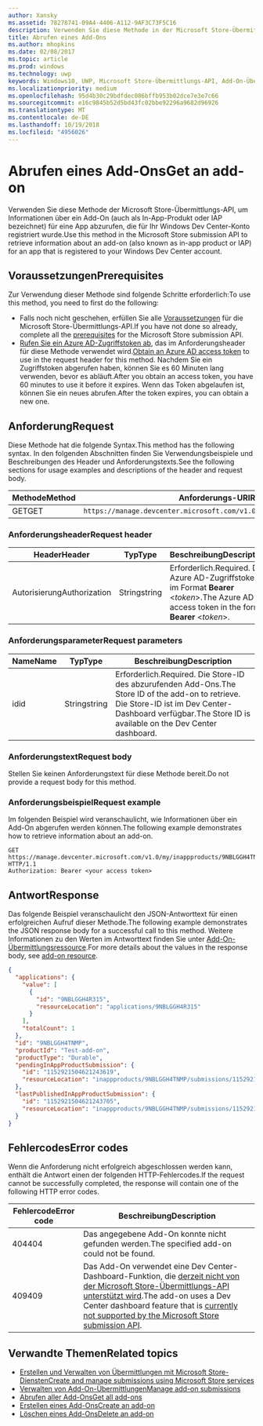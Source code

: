 ```yaml
---
author: Xansky
ms.assetid: 78278741-09A4-4406-A112-9AF3C73F5C16
description: Verwenden Sie diese Methode in der Microsoft Store-Übermittlungs-API, um Informationen über ein Add-On für eine App abzurufen, die für Ihr Windows Dev Center-Konto registriert wurde.
title: Abrufen eines Add-Ons
ms.author: mhopkins
ms.date: 02/08/2017
ms.topic: article
ms.prod: windows
ms.technology: uwp
keywords: Windows10, UWP, Microsoft Store-Übermittlungs-API, Add-On-Übermittlung, In-App-Produkt, IAP
ms.localizationpriority: medium
ms.openlocfilehash: 95d4b30c29bdfdec086bffb953b02dce7e3e7c66
ms.sourcegitcommit: e16c9845b52d5bd43fc02bbe92296a9682d96926
ms.translationtype: MT
ms.contentlocale: de-DE
ms.lasthandoff: 10/19/2018
ms.locfileid: "4956026"
---
```

# <a name="get-an-add-on"></a><span data-ttu-id="31917-104">Abrufen eines Add-Ons</span><span class="sxs-lookup"><span data-stu-id="31917-104">Get an add-on</span></span>

<span data-ttu-id="31917-105">Verwenden Sie diese Methode der Microsoft Store-Übermittlungs-API, um Informationen über ein Add-On (auch als In-App-Produkt oder IAP bezeichnet) für eine App abzurufen, die für Ihr Windows Dev Center-Konto registriert wurde.</span><span class="sxs-lookup"><span data-stu-id="31917-105">Use this method in the Microsoft Store submission API to retrieve information about an add-on (also known as in-app product or IAP) for an app that is registered to your Windows Dev Center account.</span></span>

## <a name="prerequisites"></a><span data-ttu-id="31917-106">Voraussetzungen</span><span class="sxs-lookup"><span data-stu-id="31917-106">Prerequisites</span></span>

<span data-ttu-id="31917-107">Zur Verwendung dieser Methode sind folgende Schritte erforderlich:</span><span class="sxs-lookup"><span data-stu-id="31917-107">To use this method, you need to first do the following:</span></span>

* <span data-ttu-id="31917-108">Falls noch nicht geschehen, erfüllen Sie alle [Voraussetzungen](create-and-manage-submissions-using-windows-store-services.md#prerequisites) für die Microsoft Store-Übermittlungs-API.</span><span class="sxs-lookup"><span data-stu-id="31917-108">If you have not done so already, complete all the [prerequisites](create-and-manage-submissions-using-windows-store-services.md#prerequisites) for the Microsoft Store submission API.</span></span>
* <span data-ttu-id="31917-109">[Rufen Sie ein Azure AD-Zugriffstoken ab](create-and-manage-submissions-using-windows-store-services.md#obtain-an-azure-ad-access-token), das im Anforderungsheader für diese Methode verwendet wird.</span><span class="sxs-lookup"><span data-stu-id="31917-109">[Obtain an Azure AD access token](create-and-manage-submissions-using-windows-store-services.md#obtain-an-azure-ad-access-token) to use in the request header for this method.</span></span> <span data-ttu-id="31917-110">Nachdem Sie ein Zugriffstoken abgerufen haben, können Sie es 60 Minuten lang verwenden, bevor es abläuft.</span><span class="sxs-lookup"><span data-stu-id="31917-110">After you obtain an access token, you have 60 minutes to use it before it expires.</span></span> <span data-ttu-id="31917-111">Wenn das Token abgelaufen ist, können Sie ein neues abrufen.</span><span class="sxs-lookup"><span data-stu-id="31917-111">After the token expires, you can obtain a new one.</span></span>

## <a name="request"></a><span data-ttu-id="31917-112">Anforderung</span><span class="sxs-lookup"><span data-stu-id="31917-112">Request</span></span>

<span data-ttu-id="31917-113">Diese Methode hat die folgende Syntax.</span><span class="sxs-lookup"><span data-stu-id="31917-113">This method has the following syntax.</span></span> <span data-ttu-id="31917-114">In den folgenden Abschnitten finden Sie Verwendungsbeispiele und Beschreibungen des Header und Anforderungstexts.</span><span class="sxs-lookup"><span data-stu-id="31917-114">See the following sections for usage examples and descriptions of the header and request body.</span></span>

| <span data-ttu-id="31917-115">Methode</span><span class="sxs-lookup"><span data-stu-id="31917-115">Method</span></span> | <span data-ttu-id="31917-116">Anforderungs-URI</span><span class="sxs-lookup"><span data-stu-id="31917-116">Request URI</span></span>                                                      |
|--------|------------------------------------------------------------------|
| <span data-ttu-id="31917-117">GET</span><span class="sxs-lookup"><span data-stu-id="31917-117">GET</span></span>    | ```https://manage.devcenter.microsoft.com/v1.0/my/inappproducts/{inAppProductId}``` |


### <a name="request-header"></a><span data-ttu-id="31917-118">Anforderungsheader</span><span class="sxs-lookup"><span data-stu-id="31917-118">Request header</span></span>

| <span data-ttu-id="31917-119">Header</span><span class="sxs-lookup"><span data-stu-id="31917-119">Header</span></span>        | <span data-ttu-id="31917-120">Typ</span><span class="sxs-lookup"><span data-stu-id="31917-120">Type</span></span>   | <span data-ttu-id="31917-121">Beschreibung</span><span class="sxs-lookup"><span data-stu-id="31917-121">Description</span></span>                                                                 |
|---------------|--------|-----------------------------------------------------------------------------|
| <span data-ttu-id="31917-122">Autorisierung</span><span class="sxs-lookup"><span data-stu-id="31917-122">Authorization</span></span> | <span data-ttu-id="31917-123">String</span><span class="sxs-lookup"><span data-stu-id="31917-123">string</span></span> | <span data-ttu-id="31917-124">Erforderlich.</span><span class="sxs-lookup"><span data-stu-id="31917-124">Required.</span></span> <span data-ttu-id="31917-125">Das Azure AD-Zugriffstoken im Format **Bearer** &lt;*token*&gt;.</span><span class="sxs-lookup"><span data-stu-id="31917-125">The Azure AD access token in the form **Bearer** &lt;*token*&gt;.</span></span> |


### <a name="request-parameters"></a><span data-ttu-id="31917-126">Anforderungsparameter</span><span class="sxs-lookup"><span data-stu-id="31917-126">Request parameters</span></span>

| <span data-ttu-id="31917-127">Name</span><span class="sxs-lookup"><span data-stu-id="31917-127">Name</span></span>        | <span data-ttu-id="31917-128">Typ</span><span class="sxs-lookup"><span data-stu-id="31917-128">Type</span></span>   | <span data-ttu-id="31917-129">Beschreibung</span><span class="sxs-lookup"><span data-stu-id="31917-129">Description</span></span>                                                                 |
|---------------|--------|-----------------------------------------------------------------------------|
| <span data-ttu-id="31917-130">id</span><span class="sxs-lookup"><span data-stu-id="31917-130">id</span></span> | <span data-ttu-id="31917-131">String</span><span class="sxs-lookup"><span data-stu-id="31917-131">string</span></span> | <span data-ttu-id="31917-132">Erforderlich.</span><span class="sxs-lookup"><span data-stu-id="31917-132">Required.</span></span> <span data-ttu-id="31917-133">Die Store-ID des abzurufenden Add-Ons.</span><span class="sxs-lookup"><span data-stu-id="31917-133">The Store ID of the add-on to retrieve.</span></span> <span data-ttu-id="31917-134">Die Store-ID ist im Dev Center-Dashboard verfügbar.</span><span class="sxs-lookup"><span data-stu-id="31917-134">The Store ID is available on the Dev Center dashboard.</span></span>  |


### <a name="request-body"></a><span data-ttu-id="31917-135">Anforderungstext</span><span class="sxs-lookup"><span data-stu-id="31917-135">Request body</span></span>

<span data-ttu-id="31917-136">Stellen Sie keinen Anforderungstext für diese Methode bereit.</span><span class="sxs-lookup"><span data-stu-id="31917-136">Do not provide a request body for this method.</span></span>


### <a name="request-example"></a><span data-ttu-id="31917-137">Anforderungsbeispiel</span><span class="sxs-lookup"><span data-stu-id="31917-137">Request example</span></span>

<span data-ttu-id="31917-138">Im folgenden Beispiel wird veranschaulicht, wie Informationen über ein Add-On abgerufen werden können.</span><span class="sxs-lookup"><span data-stu-id="31917-138">The following example demonstrates how to retrieve information about an add-on.</span></span>

```
GET https://manage.devcenter.microsoft.com/v1.0/my/inappproducts/9NBLGGH4TNMP HTTP/1.1
Authorization: Bearer <your access token>
```

## <a name="response"></a><span data-ttu-id="31917-139">Antwort</span><span class="sxs-lookup"><span data-stu-id="31917-139">Response</span></span>

<span data-ttu-id="31917-140">Das folgende Beispiel veranschaulicht den JSON-Antworttext für einen erfolgreichen Aufruf dieser Methode.</span><span class="sxs-lookup"><span data-stu-id="31917-140">The following example demonstrates the JSON response body for a successful call to this method.</span></span> <span data-ttu-id="31917-141">Weitere Informationen zu den Werten im Antworttext finden Sie unter [Add-On-Übermittlungsressource](manage-add-ons.md#add-on-object).</span><span class="sxs-lookup"><span data-stu-id="31917-141">For more details about the values in the response body, see [add-on resource](manage-add-ons.md#add-on-object).</span></span>

```json
{
  "applications": {
    "value": [
      {
        "id": "9NBLGGH4R315",
        "resourceLocation": "applications/9NBLGGH4R315"
      }
    ],
    "totalCount": 1
  },
  "id": "9NBLGGH4TNMP",
  "productId": "Test-add-on",
  "productType": "Durable",
  "pendingInAppProductSubmission": {
    "id": "1152921504621243619",
    "resourceLocation": "inappproducts/9NBLGGH4TNMP/submissions/1152921504621243619"
  },
  "lastPublishedInAppProductSubmission": {
    "id": "1152921504621243705",
    "resourceLocation": "inappproducts/9NBLGGH4TNMP/submissions/1152921504621243705"
  }
}
```

## <a name="error-codes"></a><span data-ttu-id="31917-142">Fehlercodes</span><span class="sxs-lookup"><span data-stu-id="31917-142">Error codes</span></span>

<span data-ttu-id="31917-143">Wenn die Anforderung nicht erfolgreich abgeschlossen werden kann, enthält die Antwort einen der folgenden HTTP-Fehlercodes.</span><span class="sxs-lookup"><span data-stu-id="31917-143">If the request cannot be successfully completed, the response will contain one of the following HTTP error codes.</span></span>

| <span data-ttu-id="31917-144">Fehlercode</span><span class="sxs-lookup"><span data-stu-id="31917-144">Error code</span></span> |  <span data-ttu-id="31917-145">Beschreibung</span><span class="sxs-lookup"><span data-stu-id="31917-145">Description</span></span>   |
|--------|------------------|
| <span data-ttu-id="31917-146">404</span><span class="sxs-lookup"><span data-stu-id="31917-146">404</span></span>  | <span data-ttu-id="31917-147">Das angegebene Add-On konnte nicht gefunden werden.</span><span class="sxs-lookup"><span data-stu-id="31917-147">The specified add-on could not be found.</span></span> |
| <span data-ttu-id="31917-148">409</span><span class="sxs-lookup"><span data-stu-id="31917-148">409</span></span>  | <span data-ttu-id="31917-149">Das Add-On verwendet eine Dev Center-Dashboard-Funktion, die [derzeit nicht von der Microsoft Store-Übermittlungs-API unterstützt wird](create-and-manage-submissions-using-windows-store-services.md#not_supported).</span><span class="sxs-lookup"><span data-stu-id="31917-149">The add-on uses a Dev Center dashboard feature that is [currently not supported by the Microsoft Store submission API](create-and-manage-submissions-using-windows-store-services.md#not_supported).</span></span>  |


## <a name="related-topics"></a><span data-ttu-id="31917-150">Verwandte Themen</span><span class="sxs-lookup"><span data-stu-id="31917-150">Related topics</span></span>

* [<span data-ttu-id="31917-151">Erstellen und Verwalten von Übermittlungen mit Microsoft Store-Diensten</span><span class="sxs-lookup"><span data-stu-id="31917-151">Create and manage submissions using Microsoft Store services</span></span>](create-and-manage-submissions-using-windows-store-services.md)
* [<span data-ttu-id="31917-152">Verwalten von Add-On-Übermittlungen</span><span class="sxs-lookup"><span data-stu-id="31917-152">Manage add-on submissions</span></span>](manage-add-on-submissions.md)
* [<span data-ttu-id="31917-153">Abrufen aller Add-Ons</span><span class="sxs-lookup"><span data-stu-id="31917-153">Get all add-ons</span></span>](get-all-add-ons.md)
* [<span data-ttu-id="31917-154">Erstellen eines Add-Ons</span><span class="sxs-lookup"><span data-stu-id="31917-154">Create an add-on</span></span>](create-an-add-on.md)
* [<span data-ttu-id="31917-155">Löschen eines Add-Ons</span><span class="sxs-lookup"><span data-stu-id="31917-155">Delete an add-on</span></span>](delete-an-add-on.md)
